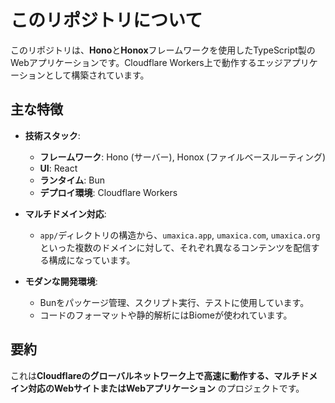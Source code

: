 # このリポジトリについて

このリポジトリは、**Hono**と**Honox**フレームワークを使用したTypeScript製のWebアプリケーションです。Cloudflare
Workers上で動作するエッジアプリケーションとして構築されています。

## 主な特徴

* **技術スタック**:
    * **フレームワーク**: Hono (サーバー), Honox (ファイルベースルーティング)
    * **UI**: React
    * **ランタイム**: Bun
    * **デプロイ環境**: Cloudflare Workers

* **マルチドメイン対応**:
    * `app/`ディレクトリの構造から、`umaxica.app`, `umaxica.com`, `umaxica.org`
      といった複数のドメインに対して、それぞれ異なるコンテンツを配信する構成になっています。

* **モダンな開発環境**:
    * Bunをパッケージ管理、スクリプト実行、テストに使用しています。
    * コードのフォーマットや静的解析にはBiomeが使われています。

## 要約

これは**Cloudflareのグローバルネットワーク上で高速に動作する、マルチドメイン対応のWebサイトまたはWebアプリケーション**
のプロジェクトです。
